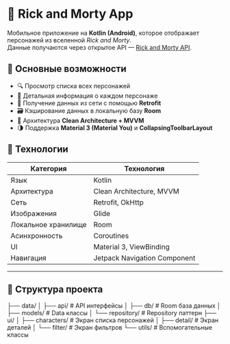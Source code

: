# 🧬 Rick and Morty App

Мобильное приложение на **Kotlin (Android)**, которое отображает персонажей из вселенной *Rick and Morty*.  
Данные получаются через открытое API — [Rick and Morty API](https://rickandmortyapi.com/).

## 📱 Основные возможности

- 🔍 Просмотр списка всех персонажей
- 🧠 Детальная информация о каждом персонаже
- 📡 Получение данных из сети с помощью **Retrofit**
- 🗃️ Кэширование данных в локальную базу **Room**
- 🧱 Архитектура **Clean Architecture + MVVM**
- 🌗 Поддержка **Material 3 (Material You)** и **CollapsingToolbarLayout**

## 🧩 Технологии

| Категория | Технология |
|------------|-------------|
| Язык | Kotlin |
| Архитектура | Clean Architecture, MVVM |
| Сеть | Retrofit, OkHttp |
| Изображения | Glide |
| Локальное хранилище | Room |
| Асинхронность | Coroutines |
| UI | Material 3, ViewBinding |
| Навигация | Jetpack Navigation Component |

---

## 🧠 Структура проекта

├── data/
│   ├── api/          # API интерфейсы
│   ├── db/           # Room база данных
│   ├── models/       # Data классы
│   └── repository/   # Repository паттерн
├── ui/
│   ├── characters/   # Экран списка персонажей
│   ├── detail/       # Экран деталей
│   └── filter/       # Экран фильтров
└── utils/            # Вспомогательные классы
